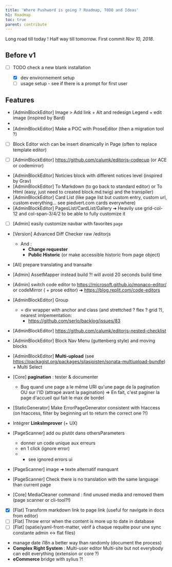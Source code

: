 ```yaml
---
title: 'Where Pushword is going ? Roadmap, TODO and Ideas'
h1: Roadmap
toc: true
parent: contribute
---
```


Long road till today ! Half way till tomorrow. First commit _Nov 10, 2018_.

## Before v1

- [ ] TODO check a new blank installation

  - [x] dev environnement setup
  - [ ] usage setup - see if there is a prompt for first user

## Features

- [AdminBlockEditor] Image > Add link + Alt and redesign Legend + edit image (inspired by Bard)
-
- [AdminBlockEditor] Make a POC with ProseEditor (then a migration tool ?)

- [ ] Block Editor wich can be insert dinamically in Page (often to replace template editor)

- [ ] [AdminBlockEditor] https://github.com/calumk/editorjs-codecup (or ACE or codemirror)

- [AdminBlockEditor] Noticies block with different notices level (inspired by Grav)
- [AdminBlockEditor] To Markdown (to go back to standard editor) or To Html (easy, just need to created block.md.twig) and the transpiler)
- [AdminBlockEditor] Card List (like page list but custom entry, custom url, custom everything... see piedvert.com cards everywhere)
- [AdminBlockEditor] PagesList/CardList/Gallery ➜ Heavily use grid-col-12 and col-span-3/4/2 to be able to fully customize it

- [ ] [Admin] easily customize navbar with favorites `page`

- [Version] Advanced Diff Checker raw /editorjs

  - And :
    - **Change requester**
    - **Public Historic** (or make accessible historic from page object)

- [All] prepare translating and transalte

- [Admin] AssetMapper instead build ?! will avoid 20 seconds build time
- [Admin] switch code editor to https://microsoft.github.io/monaco-editor/ or codeMirror ( + prose editor) ➜ https://blog.replit.com/code-editors

- [AdminBlockEditor] Group
  - = div wrapper with anchor and class (and strettched ? flex ? grid ?), nearest imlpementation:
    - https://github.com/serlo/backlog/issues/83
- [AdminBlockEditor] https://github.com/calumk/editorjs-nested-checklist
- [AdminBlockEditor] Block Nav Menu (guttenberg style) and moving blocks
- [AdminBlockEditor] **Multi-upload** (see https://packagist.org/packages/silasjoisten/sonata-multiupload-bundle) + Multi Select

- [Core] **pagination** : tester & documenter

  - Bug quand une page a le même URI qu'une page de la pagination OU sur l'ID (attrapé avant la pagination)
    => En fait, c'est paginer la page d'accueil qui fait le max de bordel

- [StaticGenerator] Make ErrorPageGenerator consistent with htaccess (on htaccess, filter by beginning url to return the correct one ?!)

- Intégrer **LinksImprover** (+ UX)

- [PageScanner] add <!-- page-scanner-ignore: what to ignore --> ou plutôt dans othersParameters
  - donner un code unique aux erreurs
  - en 1 click (ignore error)
  - - see ignored errors ui
- [PageScanner] image ➜ texte alternatif manquant
- [PageScanner] Check there is no translation with the same language than current page

- [Core] MediaCleaner command : find unused media and removed them (page scanner or cli-tool?!)

- [x] [Flat] Transform markdown link to page link (useful for navigate in docs from editor)
- [ ] [Flat] Throw error when the content is more up to date in database
- [ ] [Flat] (spatie/yaml-front-matter, vérif à chaque requête pour une sync constante admin <-> flat files)

- manage date i18n a better way than randomly (document the process)
- **Complex Right System** : Multi-user editor Multi-site but not everybody can edit everything (extension or core ?)
- **eCommerce** bridge with sylius ?!

